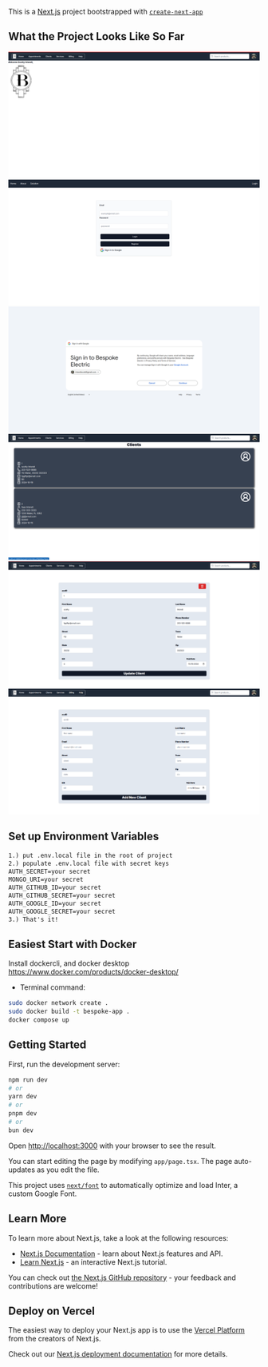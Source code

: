 This is a [Next.js](https://nextjs.org/) project bootstrapped with [`create-next-app`](https://github.com/vercel/next.js/tree/canary/packages/create-next-app)

## What the Project Looks Like So Far

![alt text](public/assets/example1.png)
![alt text](public/assets/example2.png)
![alt text](public/assets/example3.png)
![alt text](public/assets/example4.png)
![alt text](public/assets/example5.png)
![alt text](public/assets/example6.png)

## Set up Environment Variables

```text
1.) put .env.local file in the root of project
2.) populate .env.local file with secret keys
AUTH_SECRET=your secret
MONGO_URI=your secret
AUTH_GITHUB_ID=your secret
AUTH_GITHUB_SECRET=your secret
AUTH_GOOGLE_ID=your secret
AUTH_GOOGLE_SECRET=your secret
3.) That's it!
```

## Easiest Start with Docker

Install dockercli, and docker desktop https://www.docker.com/products/docker-desktop/

- Terminal command:

```bash
sudo docker network create .
sudo docker build -t bespoke-app .
docker compose up
```

## Getting Started

First, run the development server:

```bash
npm run dev
# or
yarn dev
# or
pnpm dev
# or
bun dev
```

Open [http://localhost:3000](http://localhost:3000) with your browser to see the result.

You can start editing the page by modifying `app/page.tsx`. The page auto-updates as you edit the file.

This project uses [`next/font`](https://nextjs.org/docs/basic-features/font-optimization) to automatically optimize and load Inter, a custom Google Font.

## Learn More

To learn more about Next.js, take a look at the following resources:

- [Next.js Documentation](https://nextjs.org/docs) - learn about Next.js features and API.
- [Learn Next.js](https://nextjs.org/learn) - an interactive Next.js tutorial.

You can check out [the Next.js GitHub repository](https://github.com/vercel/next.js/) - your feedback and contributions are welcome!

## Deploy on Vercel

The easiest way to deploy your Next.js app is to use the [Vercel Platform](https://vercel.com/new?utm_medium=default-template&filter=next.js&utm_source=create-next-app&utm_campaign=create-next-app-readme) from the creators of Next.js.

Check out our [Next.js deployment documentation](https://nextjs.org/docs/deployment) for more details.
